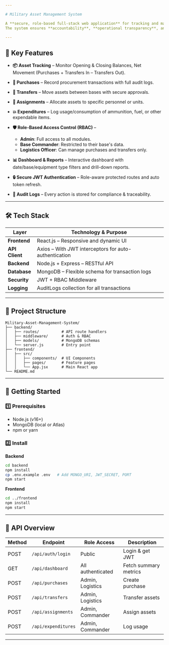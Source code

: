 ```yaml
---

# Military Asset Management System

A **secure, role-based full-stack web application** for tracking and managing critical military assets — such as vehicles, weapons, and ammunition — across multiple bases.
The system ensures **accountability**, **operational transparency**, and **streamlined logistics** for the armed forces.

---
```


## 📌 Key Features

* **📦 Asset Tracking** – Monitor Opening & Closing Balances, Net Movement (Purchases + Transfers In – Transfers Out).
* **🛒 Purchases** – Record procurement transactions with full audit logs.
* **🔄 Transfers** – Move assets between bases with secure approvals.
* **🎯 Assignments** – Allocate assets to specific personnel or units.
* **💥 Expenditures** – Log usage/consumption of ammunition, fuel, or other expendable items.
* **🛡 Role-Based Access Control (RBAC)** –

  * **Admin**: Full access to all modules.
  * **Base Commander**: Restricted to their base's data.
  * **Logistics Officer**: Can manage purchases and transfers only.
* **📊 Dashboard & Reports** – Interactive dashboard with date/base/equipment type filters and drill-down reports.
* **🔒 Secure JWT Authentication** – Role-aware protected routes and auto token refresh.
* **📝 Audit Logs** – Every action is stored for compliance & traceability.

---

## 🛠 Tech Stack

| Layer          | Technology & Purpose                                  |
| -------------- | ----------------------------------------------------- |
| **Frontend**   | React.js – Responsive and dynamic UI                  |
| **API Client** | Axios – With JWT interceptors for auto-authentication |
| **Backend**    | Node.js + Express – RESTful API                       |
| **Database**   | MongoDB – Flexible schema for transaction logs        |
| **Security**   | JWT + RBAC Middleware                                 |
| **Logging**    | AuditLogs collection for all transactions             |

---

## 📂 Project Structure

```
Military-Asset-Management-System/
├── backend/
│   ├── routes/          # API route handlers
│   ├── middleware/      # Auth & RBAC
│   ├── models/          # MongoDB schemas
│   └── server.js        # Entry point
├── frontend/
│   ├── src/
│   │   ├── components/  # UI Components
│   │   ├── pages/       # Feature pages
│   │   └── App.jsx      # Main React app
└── README.md
```

---

## 🚀 Getting Started

### 1️⃣ Prerequisites

* Node.js (v16+)
* MongoDB (local or Atlas)
* npm or yarn

### 2️⃣ Install

**Backend**

```bash
cd backend
npm install
cp .env.example .env   # Add MONGO_URI, JWT_SECRET, PORT
npm start
```

**Frontend**

```bash
cd ../frontend
npm install
npm start
```

---

## 🔗 API Overview

| Method | Endpoint            | Role Access       | Description           |
| ------ | ------------------- | ----------------- | --------------------- |
| POST   | `/api/auth/login`   | Public            | Login & get JWT       |
| GET    | `/api/dashboard`    | All authenticated | Fetch summary metrics |
| POST   | `/api/purchases`    | Admin, Logistics  | Create purchase       |
| POST   | `/api/transfers`    | Admin, Logistics  | Transfer assets       |
| POST   | `/api/assignments`  | Admin, Commander  | Assign assets         |
| POST   | `/api/expenditures` | Admin, Commander  | Log usage             |

---

